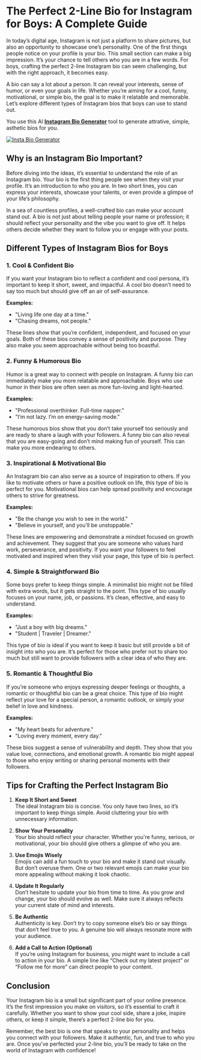 # The Perfect 2-Line Bio for Instagram for Boys: A Complete Guide

In today’s digital age, Instagram is not just a platform to share pictures, but also an opportunity to showcase one’s personality. One of the first things people notice on your profile is your bio. This small section can make a big impression. It’s your chance to tell others who you are in a few words. For boys, crafting the perfect 2-line Instagram bio can seem challenging, but with the right approach, it becomes easy.

A bio can say a lot about a person. It can reveal your interests, sense of humor, or even your goals in life. Whether you’re aiming for a cool, funny, motivational, or simple bio, the goal is to make it relatable and memorable. Let’s explore different types of Instagram bios that boys can use to stand out.

You use this AI **[Instagram Bio Generator](https://instabiogenerator.net/)** tool to generate attrative, simple, asthetic bios for you.

[![Insta Bio Generator](https://instabiogenerator.net/images/instagram-bio-generator.png)](https://instabiogenerator.net/)

## Why is an Instagram Bio Important?

Before diving into the ideas, it’s essential to understand the role of an Instagram bio. Your bio is the first thing people see when they visit your profile. It’s an introduction to who you are. In two short lines, you can express your interests, showcase your talents, or even provide a glimpse of your life’s philosophy. 

In a sea of countless profiles, a well-crafted bio can make your account stand out. A bio is not just about telling people your name or profession; it should reflect your personality and the vibe you want to give off. It helps others decide whether they want to follow you or engage with your posts. 

## Different Types of Instagram Bios for Boys

### 1. **Cool & Confident Bio**

If you want your Instagram bio to reflect a confident and cool persona, it’s important to keep it short, sweet, and impactful. A cool bio doesn’t need to say too much but should give off an air of self-assurance.

**Examples:**
- "Living life one day at a time."
- "Chasing dreams, not people."

These lines show that you’re confident, independent, and focused on your goals. Both of these bios convey a sense of positivity and purpose. They also make you seem approachable without being too boastful.

### 2. **Funny & Humorous Bio**

Humor is a great way to connect with people on Instagram. A funny bio can immediately make you more relatable and approachable. Boys who use humor in their bios are often seen as more fun-loving and light-hearted. 

**Examples:**
- "Professional overthinker. Full-time napper."
- "I’m not lazy. I’m on energy-saving mode."

These humorous bios show that you don’t take yourself too seriously and are ready to share a laugh with your followers. A funny bio can also reveal that you are easy-going and don’t mind making fun of yourself. This can make you more endearing to others.

### 3. **Inspirational & Motivational Bio**

An Instagram bio can also serve as a source of inspiration to others. If you like to motivate others or have a positive outlook on life, this type of bio is perfect for you. Motivational bios can help spread positivity and encourage others to strive for greatness.

**Examples:**
- "Be the change you wish to see in the world."
- "Believe in yourself, and you’ll be unstoppable."

These lines are empowering and demonstrate a mindset focused on growth and achievement. They suggest that you are someone who values hard work, perseverance, and positivity. If you want your followers to feel motivated and inspired when they visit your page, this type of bio is perfect.

### 4. **Simple & Straightforward Bio**

Some boys prefer to keep things simple. A minimalist bio might not be filled with extra words, but it gets straight to the point. This type of bio usually focuses on your name, job, or passions. It’s clean, effective, and easy to understand.

**Examples:**
- "Just a boy with big dreams."
- "Student | Traveler | Dreamer."

This type of bio is ideal if you want to keep it basic but still provide a bit of insight into who you are. It’s perfect for those who prefer not to share too much but still want to provide followers with a clear idea of who they are.

### 5. **Romantic & Thoughtful Bio**

If you’re someone who enjoys expressing deeper feelings or thoughts, a romantic or thoughtful bio can be a great choice. This type of bio might reflect your love for a special person, a romantic outlook, or simply your belief in love and kindness.

**Examples:**
- "My heart beats for adventure."
- "Loving every moment, every day."

These bios suggest a sense of vulnerability and depth. They show that you value love, connections, and emotional growth. A romantic bio might appeal to those who enjoy writing or sharing personal moments with their followers.

## Tips for Crafting the Perfect Instagram Bio

1. **Keep It Short and Sweet**  
   The ideal Instagram bio is concise. You only have two lines, so it’s important to keep things simple. Avoid cluttering your bio with unnecessary information.

2. **Show Your Personality**  
   Your bio should reflect your character. Whether you're funny, serious, or motivational, your bio should give others a glimpse of who you are.

3. **Use Emojis Wisely**  
   Emojis can add a fun touch to your bio and make it stand out visually. But don’t overuse them. One or two relevant emojis can make your bio more appealing without making it look chaotic.

4. **Update It Regularly**  
   Don’t hesitate to update your bio from time to time. As you grow and change, your bio should evolve as well. Make sure it always reflects your current state of mind and interests.

5. **Be Authentic**  
   Authenticity is key. Don’t try to copy someone else’s bio or say things that don’t feel true to you. A genuine bio will always resonate more with your audience.

6. **Add a Call to Action (Optional)**  
   If you’re using Instagram for business, you might want to include a call to action in your bio. A simple line like “Check out my latest project” or “Follow me for more” can direct people to your content.

## Conclusion

Your Instagram bio is a small but significant part of your online presence. It’s the first impression you make on visitors, so it’s essential to craft it carefully. Whether you want to show your cool side, share a joke, inspire others, or keep it simple, there’s a perfect 2-line bio for you. 

Remember, the best bio is one that speaks to your personality and helps you connect with your followers. Make it authentic, fun, and true to who you are. Once you’ve perfected your 2-line bio, you’ll be ready to take on the world of Instagram with confidence!

